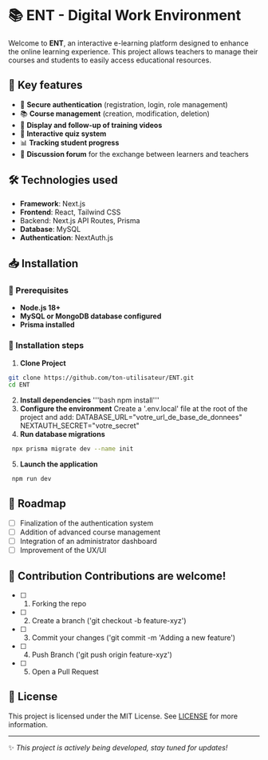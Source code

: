 # 📚 ENT - Digital Work Environment

Welcome to **ENT**, an interactive e-learning platform designed to enhance the online learning experience. This project allows teachers to manage their courses and students to easily access educational resources.

## 🚀 Key features

- 🔐 **Secure authentication** (registration, login, role management)
- 📚 **Course management** (creation, modification, deletion)
- 🎥 **Display and follow-up of training videos**
- 📝 **Interactive quiz system**
- 📊 **Tracking student progress**
- 💬 **Discussion forum** for the exchange between learners and teachers

## 🛠️ Technologies used

- **Framework**: Next.js
- **Frontend**: React, Tailwind CSS
- Backend: Next.js API Routes, Prisma
- **Database**: MySQL
- **Authentication**: NextAuth.js

## 📥 Installation

### 📌 Prerequisites

- **Node.js 18+**
- **MySQL or MongoDB database configured**
- **Prisma installed**

### 🔧 Installation steps

1. **Clone Project**

```bash
git clone https://github.com/ton-utilisateur/ENT.git
cd ENT
```
2. **Install dependencies**
    '''bash npm install'''
3. **Configure the environment**
   Create a '.env.local' file at the root of the project and add:
   DATABASE_URL="votre_url_de_base_de_donnees"
    NEXTAUTH_SECRET="votre_secret"
4. **Run database migrations**
```bash
 npx prisma migrate dev --name init
```
5. **Launch the application**
```bash
 npm run dev
```
## 📅 Roadmap
 - [ ] Finalization of the authentication system
 - [ ] Addition of advanced course management
 - [ ] Integration of an administrator dashboard
 - [ ] Improvement of the UX/UI
## 🤝 Contribution Contributions are welcome!
 - [ ] 1. Forking the repo
 - [ ] 2. Create a branch ('git checkout -b feature-xyz')
 - [ ] 3. Commit your changes ('git commit -m 'Adding a new feature')
 - [ ] 4. Push Branch ('git push origin feature-xyz')
 - [ ] 5. Open a Pull Request
## 📜 License

This project is licensed under the MIT License. See [LICENSE](LICENSE) for more information.

---

✨ _This project is actively being developed, stay tuned for updates!_

